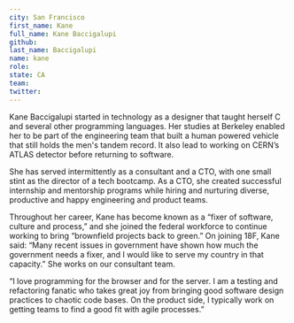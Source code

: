```yaml
---
city: San Francisco
first_name: Kane
full_name: Kane Baccigalupi
github: 
last_name: Baccigalupi
name: kane
role: 
state: CA
team: 
twitter: 
---
```


Kane Baccigalupi started in technology as a designer that taught herself C and several other programming languages. Her studies at Berkeley enabled her to be part of the engineering team that built a human powered vehicle that still holds the men's tandem record. It also lead to working on CERN’s ATLAS detector before returning to software.

She has served intermittently as a consultant and a CTO, with one small stint as the director of a tech bootcamp. As a CTO, she created successful internship and mentorship programs while hiring and nurturing diverse, productive and happy engineering and product teams.

Throughout her career, Kane has become known as a “fixer of software, culture and process,” and she joined the federal workforce to continue working to bring “brownfield projects back to green.” On joining 18F, Kane said: “Many recent issues in government have shown how much the government needs a fixer, and I would like to serve my country in that capacity.” She works on our consultant team.

“I love programming for the browser and for the server. I am a testing and refactoring fanatic who takes great joy from bringing good software design practices to chaotic code bases. On the product side, I typically work on getting teams to find a good fit with agile processes.”
